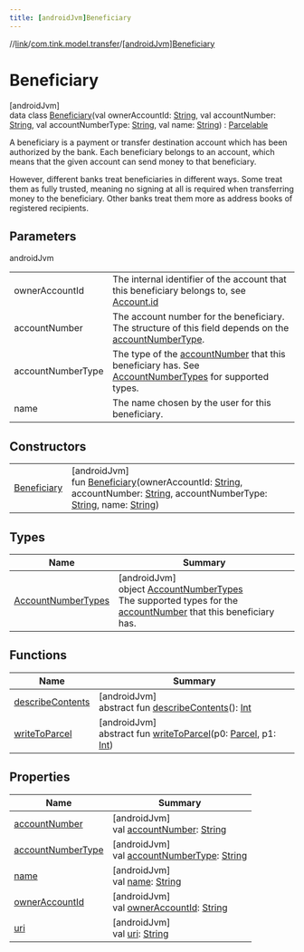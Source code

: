 ```yaml
---
title: [androidJvm]Beneficiary
---
```

//[link](../../../index.html)/[com.tink.model.transfer](../index.html)/[[androidJvm]Beneficiary](index.html)



# Beneficiary



[androidJvm]\
data class [Beneficiary](index.html)(val ownerAccountId: [String](https://kotlinlang.org/api/latest/jvm/stdlib/kotlin/-string/index.html), val accountNumber: [String](https://kotlinlang.org/api/latest/jvm/stdlib/kotlin/-string/index.html), val accountNumberType: [String](https://kotlinlang.org/api/latest/jvm/stdlib/kotlin/-string/index.html), val name: [String](https://kotlinlang.org/api/latest/jvm/stdlib/kotlin/-string/index.html)) : [Parcelable](https://developer.android.com/reference/kotlin/android/os/Parcelable.html)

A beneficiary is a payment or transfer destination account which has been authorized by the bank. Each beneficiary belongs to an account, which means that the given account can send money to that beneficiary.



However, different banks treat beneficiaries in different ways. Some treat them as fully trusted, meaning no signing at all is required when transferring money to the beneficiary. Other banks treat them more as address books of registered recipients.



## Parameters


androidJvm

| | |
|---|---|
| ownerAccountId | The internal identifier of the account that this beneficiary belongs to, see [Account.id](../../com.tink.model.account/[android-jvm]-account/id.html) |
| accountNumber | The account number for the beneficiary. The structure of this field depends on the [accountNumberType](account-number-type.html). |
| accountNumberType | The type of the [accountNumber](account-number.html) that this beneficiary has. See [AccountNumberTypes](-account-number-types/index.html) for supported types. |
| name | The name chosen by the user for this beneficiary. |



## Constructors


| | |
|---|---|
| [Beneficiary](-beneficiary.html) | [androidJvm]<br>fun [Beneficiary](-beneficiary.html)(ownerAccountId: [String](https://kotlinlang.org/api/latest/jvm/stdlib/kotlin/-string/index.html), accountNumber: [String](https://kotlinlang.org/api/latest/jvm/stdlib/kotlin/-string/index.html), accountNumberType: [String](https://kotlinlang.org/api/latest/jvm/stdlib/kotlin/-string/index.html), name: [String](https://kotlinlang.org/api/latest/jvm/stdlib/kotlin/-string/index.html)) |


## Types


| Name | Summary |
|---|---|
| [AccountNumberTypes](-account-number-types/index.html) | [androidJvm]<br>object [AccountNumberTypes](-account-number-types/index.html)<br>The supported types for the [accountNumber](account-number.html) that this beneficiary has. |


## Functions


| Name | Summary |
|---|---|
| [describeContents](../../com.tink.service.provider/[android-jvm]-provider-filter/index.html#-1578325224%2FFunctions%2F-812656150) | [androidJvm]<br>abstract fun [describeContents](../../com.tink.service.provider/[android-jvm]-provider-filter/index.html#-1578325224%2FFunctions%2F-812656150)(): [Int](https://kotlinlang.org/api/latest/jvm/stdlib/kotlin/-int/index.html) |
| [writeToParcel](../../com.tink.service.provider/[android-jvm]-provider-filter/index.html#-1754457655%2FFunctions%2F-812656150) | [androidJvm]<br>abstract fun [writeToParcel](../../com.tink.service.provider/[android-jvm]-provider-filter/index.html#-1754457655%2FFunctions%2F-812656150)(p0: [Parcel](https://developer.android.com/reference/kotlin/android/os/Parcel.html), p1: [Int](https://kotlinlang.org/api/latest/jvm/stdlib/kotlin/-int/index.html)) |


## Properties


| Name | Summary |
|---|---|
| [accountNumber](account-number.html) | [androidJvm]<br>val [accountNumber](account-number.html): [String](https://kotlinlang.org/api/latest/jvm/stdlib/kotlin/-string/index.html) |
| [accountNumberType](account-number-type.html) | [androidJvm]<br>val [accountNumberType](account-number-type.html): [String](https://kotlinlang.org/api/latest/jvm/stdlib/kotlin/-string/index.html) |
| [name](name.html) | [androidJvm]<br>val [name](name.html): [String](https://kotlinlang.org/api/latest/jvm/stdlib/kotlin/-string/index.html) |
| [ownerAccountId](owner-account-id.html) | [androidJvm]<br>val [ownerAccountId](owner-account-id.html): [String](https://kotlinlang.org/api/latest/jvm/stdlib/kotlin/-string/index.html) |
| [uri](uri.html) | [androidJvm]<br>val [uri](uri.html): [String](https://kotlinlang.org/api/latest/jvm/stdlib/kotlin/-string/index.html) |

